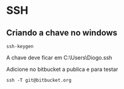 # SSH

## Criando a chave no windows

`ssh-keygen`

A chave deve ficar em C:\Users\Diogo\.ssh

Adicione no bitbucket a publica e para testar 

`ssh -T git@bitbucket.org`